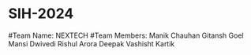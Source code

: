 # SIH-2024
#Team Name: NEXTECH
#Team Members:
  Manik Chauhan
  Gitansh Goel
  Mansi Dwivedi
  Rishul Arora
  Deepak Vashisht
  Kartik
